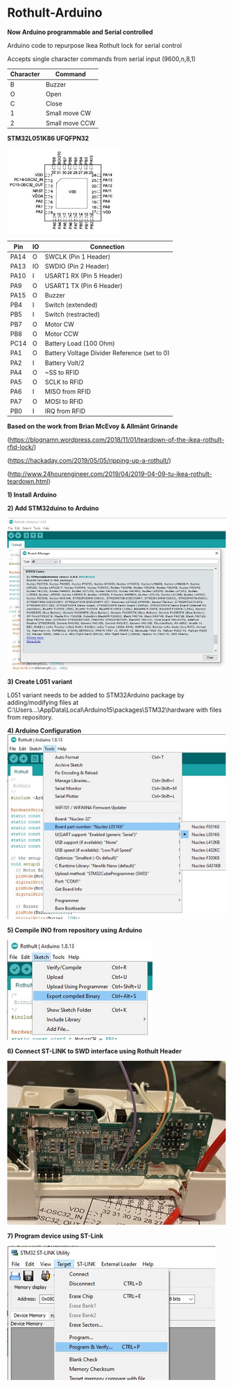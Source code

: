 # Rothult-Arduino
**Now Arduino programmable and Serial controlled**

Arduino code to repurpose Ikea Rothult lock for serial control

Accepts single character commands from serial input (9600,n,8,1)

Character|Command
-|-
B|Buzzer
O|Open
C|Close
1|Small move CW
2|Small move CCW

**STM32L051K86 UFQFPN32**

![Pinout](/Images/Pinout.JPG)

Pin | IO | Connection
-|-|-
PA14|O|SWCLK (Pin 1 Header)
PA13|IO|SWDIO (Pin 2 Header)
PA10|I|USART1 RX (Pin 5 Header)
PA9|O|USART1 TX (Pin 6 Header)
PA15|O|Buzzer
PB4|I|Switch (extended)
PB5|I|Switch (restracted)
PB7|O|Motor CW
PB8|O|Motor CCW
PC14|O|Battery Load (100 Ohm)
PA1|O|Battery Voltage Divider Reference (set to 0) 
PA2|I|Battery Volt/2
PA4|O|~SS to RFID
PA5|O|SCLK to RFID
PA6|I|MISO from RFID
PA7|O|MOSI to RFID
PB0|I|IRQ from RFID

**Based on the work from Brian McEvoy & Allmänt Grinande**

(https://blognamn.wordpress.com/2018/11/01/teardown-of-the-ikea-rothult-rfid-lock/)

(https://hackaday.com/2019/05/05/ripping-up-a-rothult/)

(http://www.24hourengineer.com/2019/04/2019-04-09-tu-ikea-rothult-teardown.html)

**1) Install Arduino**

**2) Add STM32duino to Arduino**

![Arduino STM](/Images/ArduinoSTM32.JPG)

**3) Create L051 variant**

L051 variant needs to be added to STM32Arduino package by adding/modifying files at
C:\Users\...\AppData\Local\Arduino15\packages\STM32\hardware with files from repository.

**4) Arduino Configuration**    
![Arduino Configuration](/Images/ArduinoConfig.JPG)

**5) Compile INO from repository using Arduino**

![Arduino Compile](/Images/ArduinoCompile.JPG)

**6) Connect ST-LINK to SWD interface using Rothult Header**

![ST-LINK Connection](/Images/SWDconnect.jpg)

**7) Program device using ST-Link**

![ST-LINK Program](/Images/StlinkProgram.JPG)


